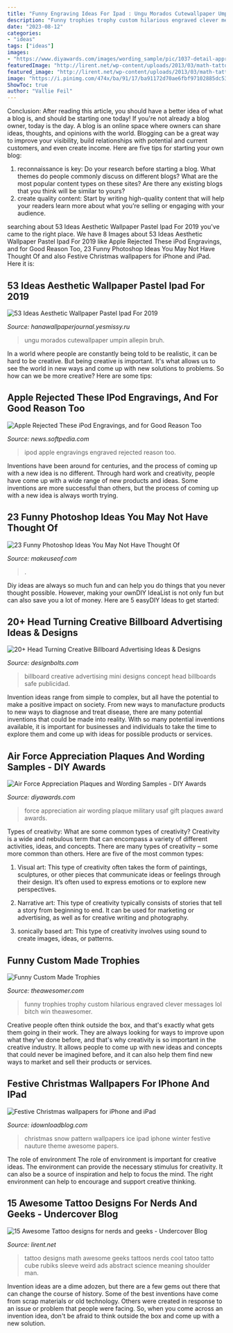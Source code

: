 ```yaml
---
title: "Funny Engraving Ideas For Ipad : Ungu Morados Cutewallpaper Umpin Allepin Bruh"
description: "Funny trophies trophy custom hilarious engraved clever messages lol bitch win theawesomer"
date: "2023-08-12"
categories:
- "ideas"
tags: ["ideas"]
images:
- "https://www.diyawards.com/images/wording_sample/pic/1037-detail-appreciation-gift-from-air-force-squadron.jpg"
featuredImage: "http://lirent.net/wp-content/uploads/2013/03/math-tattoo-designs.jpg"
featured_image: "http://lirent.net/wp-content/uploads/2013/03/math-tattoo-designs.jpg"
image: "https://i.pinimg.com/474x/ba/91/17/ba91172d70ae6fbf97102885dc53528d.jpg"
ShowToc: true
author: "Vallie Feil"
---
```



Conclusion: After reading this article, you should have a better idea of what a blog is, and should be starting one today!
If you're not already a blog owner, today is the day. A blog is an online space where owners can share ideas, thoughts, and opinions with the world. Blogging can be a great way to improve your visibility, build relationships with potential and current customers, and even create income. Here are five tips for starting your own blog: 
1. reconnaissance is key: Do your research before starting a blog. What themes do people commonly discuss on different blogs? What are the most popular content types on these sites? Are there any existing blogs that you think will be similar to yours? 
2. create quality content: Start by writing high-quality content that will help your readers learn more about what you’re selling or engaging with your audience.

	

		
searching about 53 Ideas Aesthetic Wallpaper Pastel Ipad For 2019 you've came to the right place. We have 8 Images about 53 Ideas Aesthetic Wallpaper Pastel Ipad For 2019 like Apple Rejected These iPod Engravings, and for Good Reason Too, 23 Funny Photoshop Ideas You May Not Have Thought Of and also Festive Christmas wallpapers for iPhone and iPad. Here it is:
		
    
## 53 Ideas Aesthetic Wallpaper Pastel Ipad For 2019

<img loading=lazy src="https://i.pinimg.com/474x/ba/91/17/ba91172d70ae6fbf97102885dc53528d.jpg" onerror="this.onerror=null;this.src='https://tse3.mm.bing.net/th?id=OIP.fM2F0Ck-DXqwqmbcjoEX1gAAAA&amp;pid=15.1';" alt="53 Ideas Aesthetic Wallpaper Pastel Ipad For 2019">

_Source: hanawallpaperjournal.yesmissy.ru_

>ungu morados cutewallpaper umpin allepin bruh. 

	

In a world where people are constantly being told to be realistic, it can be hard to be creative. But being creative is important. It's what allows us to see the world in new ways and come up with new solutions to problems. So how can we be more creative? Here are some tips:

    
## Apple Rejected These IPod Engravings, And For Good Reason Too

<img loading=lazy src="https://news-cdn.softpedia.com/images/news2/Apple-Rejected-These-iPod-Engravings-and-for-Good-Reason-Too-396204-2.jpg" onerror="this.onerror=null;this.src='https://tse4.mm.bing.net/th?id=OIP.5LfTxwkN55Pctb91BI5aawHaEi&amp;pid=15.1';" alt="Apple Rejected These iPod Engravings, and for Good Reason Too">

_Source: news.softpedia.com_

>ipod apple engravings engraved rejected reason too. 

	

Inventions have been around for centuries, and the process of coming up with a new idea is no different. Through hard work and creativity, people have come up with a wide range of new products and ideas. Some inventions are more successful than others, but the process of coming up with a new idea is always worth trying.

    
## 23 Funny Photoshop Ideas You May Not Have Thought Of

<img loading=lazy src="https://static1.makeuseofimages.com/wordpress/wp-content/uploads/2021/04/funny-photoshop-ideas.jpg" onerror="this.onerror=null;this.src='https://tse3.mm.bing.net/th?id=OIP.SEh5IlqfclTM6Dhbp-cVXAHaDt&amp;pid=15.1';" alt="23 Funny Photoshop Ideas You May Not Have Thought Of">

_Source: makeuseof.com_

>. 

	

Diy ideas are always so much fun and can help you do things that you never thought possible. However, making your ownDIY IdeaList is not only fun but can also save you a lot of money. Here are 5 easyDIY Ideas to get started: 

    
## 20+ Head Turning Creative Billboard Advertising Ideas &amp; Designs

<img loading=lazy src="http://www.designbolts.com/wp-content/uploads/2014/10/Nissan-MINI-Billboard.jpg" onerror="this.onerror=null;this.src='https://tse1.mm.bing.net/th?id=OIP.JfmNvxGTSQTccjSKhHu0KAHaE6&amp;pid=15.1';" alt="20+ Head Turning Creative Billboard Advertising Ideas &amp; Designs">

_Source: designbolts.com_

>billboard creative advertising mini designs concept head billboards safe publicidad. 

	

Invention ideas range from simple to complex, but all have the potential to make a positive impact on society. From new ways to manufacture products to new ways to diagnose and treat disease, there are many potential inventions that could be made into reality. With so many potential inventions available, it is important for businesses and individuals to take the time to explore them and come up with ideas for possible products or services.

    
## Air Force Appreciation Plaques And Wording Samples - DIY Awards

<img loading=lazy src="https://www.diyawards.com/images/wording_sample/pic/1037-detail-appreciation-gift-from-air-force-squadron.jpg" onerror="this.onerror=null;this.src='https://tse2.mm.bing.net/th?id=OIP.cJzSfQlcQMXFTEoXmbdMTwAAAA&amp;pid=15.1';" alt="Air Force Appreciation Plaques and Wording Samples - DIY Awards">

_Source: diyawards.com_

>force appreciation air wording plaque military usaf gift plaques award awards. 

	

Types of creativity: What are some common types of creativity?
Creativity is a wide and nebulous term that can encompass a variety of different activities, ideas, and concepts. There are many types of creativity – some more common than others. Here are five of the most common types:
1. Visual art: This type of creativity often takes the form of paintings, sculptures, or other pieces that communicate ideas or feelings through their design. It’s often used to express emotions or to explore new perspectives.

2. Narrative art: This type of creativity typically consists of stories that tell a story from beginning to end. It can be used for marketing or advertising, as well as for creative writing and photography.

3. sonically based art: This type of creativity involves using sound to create images, ideas, or patterns.

    
## Funny Custom Made Trophies

<img loading=lazy src="https://theawesomer.com/photos/2012/12/funny_custom_made_trophies_3.jpg" onerror="this.onerror=null;this.src='https://tse3.mm.bing.net/th?id=OIP.llohfqo0xebP152ZroJLvgAAAA&amp;pid=15.1';" alt="Funny Custom Made Trophies">

_Source: theawesomer.com_

>funny trophies trophy custom hilarious engraved clever messages lol bitch win theawesomer. 

	

Creative people often think outside the box, and that's exactly what gets them going in their work. They are always looking for ways to improve upon what they've done before, and that's why creativity is so important in the creative industry. It allows people to come up with new ideas and concepts that could never be imagined before, and it can also help them find new ways to market and sell their products or services.

    
## Festive Christmas Wallpapers For IPhone And IPad

<img loading=lazy src="https://media.idownloadblog.com/wp-content/uploads/2014/12/ice-pattern-blue-snow-nauture-christmas-9-wallpaper.jpg" onerror="this.onerror=null;this.src='https://tse3.mm.bing.net/th?id=OIP.K3YopanrQpIkkYtFGOiyigHaHa&amp;pid=15.1';" alt="Festive Christmas wallpapers for iPhone and iPad">

_Source: idownloadblog.com_

>christmas snow pattern wallpapers ice ipad iphone winter festive nauture theme awesome papers. 

	

The role of environment
The role of environment is important for creative ideas. The environment can provide the necessary stimulus for creativity. It can also be a source of inspiration and help to focus the mind. The right environment can help to encourage and support creative thinking.

    
## 15 Awesome Tattoo Designs For Nerds And Geeks - Undercover Blog

<img loading=lazy src="http://lirent.net/wp-content/uploads/2013/03/math-tattoo-designs.jpg" onerror="this.onerror=null;this.src='https://tse4.mm.bing.net/th?id=OIP.bl35z-3V1m6iIegZFqhbFAHaFi&amp;pid=15.1';" alt="15 Awesome Tattoo designs for nerds and geeks - Undercover Blog">

_Source: lirent.net_

>tattoo designs math awesome geeks tattoos nerds cool tatoo tatto cube rubiks sleeve weird ads abstract science meaning shoulder man. 

	

Invention ideas are a dime adozen, but there are a few gems out there that can change the course of history. Some of the best inventions have come from scrap materials or old technology. Others were created in response to an issue or problem that people were facing. So, when you come across an invention idea, don't be afraid to think outside the box and come up with a new solution.

